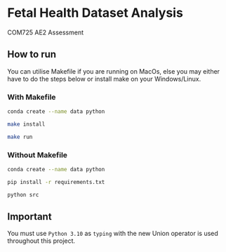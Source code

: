 # Fetal Health Dataset Analysis

COM725 AE2 Assessment

## How to run

You can utilise Makefile if you are running on MacOs, else you may either have to do the steps below or install make on your Windows/Linux.

### With Makefile

```bash
conda create --name data python

make install

make run
```

### Without Makefile

```bash
conda create --name data python

pip install -r requirements.txt

python src
```

## Important

You must use ```Python 3.10``` as ```typing``` with the new Union operator is used throughout this project.
